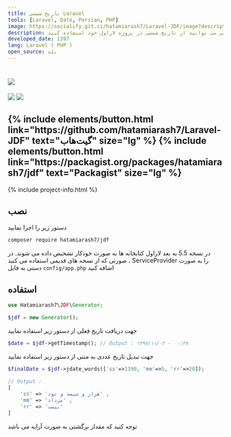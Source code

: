 ```yaml
---
title: تاریخ شمسی Laravel
tools: [Laravel, Date, Persian, PHP]
image: https://socialify.git.ci/hatamiarash7/Laravel-JDF/image?description=1&font=KoHo&language=1&owner=1&pattern=Circuit%20Board&theme=Dark
description: با استفاده از این کتابخانه به راحتی می توانید از تاریخ شمسی در پروژه لاراول خود استفاده کنید
developed_date: 1397
lang: Laravel ( PHP )
open_source: بله
---
```


<h1 class="center">
<img src="https://socialify.git.ci/hatamiarash7/Laravel-JDF/image?description=1&font=KoHo&language=1&owner=1&pattern=Circuit%20Board&theme=Dark"/>
</h1>

<div class="center badges">
<img src="https://poser.pugx.org/hatamiarash7/jdf/v/stable" />
<img src="https://poser.pugx.org/hatamiarash7/jdf/downloads" />
</div>

<h2 class="center">
{% include elements/button.html link="https://github.com/hatamiarash7/Laravel-JDF" text="گیت‌هاب" size="lg" %}
{% include elements/button.html link="https://packagist.org/packages/hatamiarash7/jdf" text="Packagist" size="lg" %}
</h2>

{% include project-info.html %}

## نصب

دستور زیر را اجرا نمایید

```sh
composer require hatamiarash7/jdf
```

در نسخه 5.5 به بعد لاراول کتابخانه ها به صورت خودکار تشخیص داده می شوند. در صورتی که از نسخه های قدیمی استفاده می کنید ، ServiceProvider را به صورت دستی به فایل `config/app.php` اضافه کنید

## استفاده

```php
use Hatamiarash7\JDF\Generator;

$jdf = new Generator();
```

جهت دریافت تاریخ فعلی از دستور زیر استفاده نمایید

```php
$date = $jdf->getTimestamp(); // Output : ۱۳۹۷/۱۱/۰۲ - ۰۰:۳۸
```

جهت تبدیل تاریخ عددی به متنی از دستور زیر استفاده نمایید

```php
$finalDate = $jdf->jdate_words(['ss'=>1390, 'mm'=>5, 'rr'=>20]);

// Output :
[
    'ss' => 'هزار و سیصد و نود' ,
    'mm' => 'مرداد' ,
    'rr' => 'بیست'
]
```

توجه کنید که مقدار برگشتی به صورت آرایه می باشد
